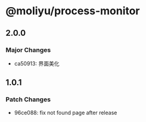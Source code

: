 # @moliyu/process-monitor

## 2.0.0

### Major Changes

- ca50913: 界面美化

## 1.0.1

### Patch Changes

- 96ce088: fix not found page after release
